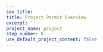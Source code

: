 ```yaml
---
seo_title: 
title: Project Permit Overview
excerpt: ''
project_name: project
step_number: 0
use_default_project_content: false
---
```


